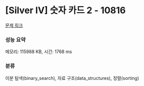 # [Silver IV] 숫자 카드 2 - 10816 

[문제 링크](https://www.acmicpc.net/problem/10816) 

### 성능 요약

메모리: 115988 KB, 시간: 1768 ms

### 분류

이분 탐색(binary_search), 자료 구조(data_structures), 정렬(sorting)

